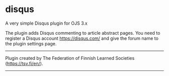 # disqus
A very simple Disqus plugin for OJS 3.x

The plugin adds Disqus commenting to article abstract pages. You need to register a Disqus account https://disqus.com/ and give the forum name to the plugin settings page.

***
Plugin created by The Federation of Finnish Learned Societies (https://tsv.fi/en/).
***
